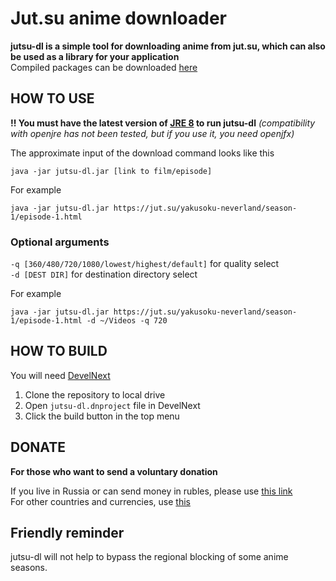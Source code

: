 # Jut.su anime downloader
**jutsu-dl is a simple tool for downloading anime from jut.su, which can also be used as a library for your application**\
Compiled packages can be downloaded [here](https://github.com/ZzEdovec/jutsu-dl/releases)
## HOW TO USE
**!! You must have the latest version of [JRE 8](https://www.java.com) to run jutsu-dl** *(compatibility with openjre has not been tested, but if you use it, you need openjfx)*

The approximate input of the download command looks like this

    java -jar jutsu-dl.jar [link to film/episode]
For example

    java -jar jutsu-dl.jar https://jut.su/yakusoku-neverland/season-1/episode-1.html

### Optional arguments

`-q [360/480/720/1080/lowest/highest/default]` for quality select\
`-d [DEST DIR]` for destination directory select

For example

    java -jar jutsu-dl.jar https://jut.su/yakusoku-neverland/season-1/episode-1.html -d ~/Videos -q 720
## HOW TO BUILD
You will need [DevelNext](https://develnext.org)

1. Clone the repository to local drive
2. Open `jutsu-dl.dnproject` file in DevelNext
3. Click the build button in the top menu
## DONATE
**For those who want to send a voluntary donation**

If you live in Russia or can send money in rubles, please use [this link](https://yoomoney.ru/to/4100116276215735)\
For other countries and currencies, use [this](https://www.donationalerts.com/r/queinu)
## Friendly reminder
jutsu-dl will not help to bypass the regional blocking of some anime seasons.
